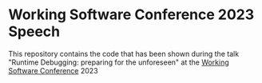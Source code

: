 # Working Software Conference 2023 Speech

This repository contains the code that has been shown during the talk "Runtime Debugging: preparing for the unforeseen" at the [Working Software Conference](https://www.agilemovement.it/workingsoftware/) 2023